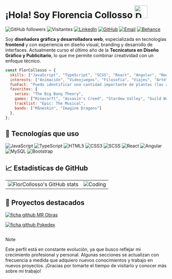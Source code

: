 # ¡Hola! Soy Florencia Collosso <img src="https://github.com/user-attachments/assets/154897d4-1736-4135-9ace-141755c8c4f1" alt="Descripción del GIF" width="40px">

![GitHub followers](https://img.shields.io/github/followers/FlorCollosso?label=Follow&style=social)
![Visitantes](https://komarev.com/ghpvc/?username=FlorCollosso&color=blue)
[![LinkedIn](https://img.shields.io/badge/-LinkedIn-0077B5?style=flat-square&logo=linkedin&logoColor=white)](https://www.linkedin.com/in/florencia-collosso/)
[![GitHub](https://img.shields.io/badge/-GitHub-181717?style=flat-square&logo=github&logoColor=white)](https://github.com/FlorCollosso)
[![Email](https://img.shields.io/badge/-Email-D14836?style=flat-square&logo=gmail&logoColor=white)](mailto:florcollosso@gmail.com?subject=Mensaje%20desde%20Github&body=Hola!%20Vi%20tu%20perfil%20en%20Github.)
[![Behance](https://img.shields.io/badge/-Behance-0057FF?style=flat-square&logo=behance&logoColor=white)](https://www.behance.net/florcollos491e)


Soy **diseñadora gráfica y desarrolladora web**, especializada en tecnologías **frontend** y con experiencia en diseño visual, branding y desarrollo de interfaces. Actualmente curso el último año de la **Tecnicatura en Diseño Gráfico y Publicitario**, lo que me permite combinar creatividad con un enfoque técnico.    

```javascript
const FlorCollosso = {
  skills: ["JavaScript", "TypeScript", "SCSS", "React", "Angular", "Node"],
  interests: ["Animación", "Videojuegos", "Filosofía", "Viajes", "Arte"],
  funFact: "Puedo identificar una cantidad importante de plantas (las amo)"
  favorites: {
    series: "The Big Bang Theory",
    games: ["Minecarft", "Assasin's Creed", "Stardew Valley", "Guild Wars 2"],
    tracklist: "Epic: The Musical",
    bands: ["Måneskin", "Imagine Dragons"]
  },
};
```


## 🚀 Tecnologías que uso

![JavaScript](https://img.shields.io/badge/-JavaScript-F7DF1E?style=flat-square&logo=javascript&logoColor=black)
![TypeScript](https://img.shields.io/badge/-TypeScript-007ACC?style=flat-square&logo=typescript&logoColor=white)
![HTML5](https://img.shields.io/badge/-HTML5-E34F26?style=flat-square&logo=html5&logoColor=white)
![CSS3](https://img.shields.io/badge/-CSS3-1572B6?style=flat-square&logo=css3)
![SCSS](https://img.shields.io/badge/-SCSS-CC6699?style=flat-square&logo=sass&logoColor=white)
![React](https://img.shields.io/badge/-React-61DAFB?style=flat-square&logo=react&logoColor=black)
![Angular](https://img.shields.io/badge/-Angular-DD0031?style=flat-square&logo=angular&logoColor=white)
![MySQL](https://img.shields.io/badge/-MySQL-4479A1?style=flat-square&logo=mysql&logoColor=white)
![Bootstrap](https://img.shields.io/badge/-Bootstrap-563D7C?style=flat-square&logo=bootstrap&logoColor=white)


## 📈 Estadísticas de GitHub

<table style="border: none;">
  <tr>
    <td>
      <img src="https://github-readme-stats.vercel.app/api?username=FlorCollosso&show_icons=true&theme=radical" alt="FlorCollosso's GitHub stats">
    </td>
    <td>
      <img alt="Coding" src="https://github.com/user-attachments/assets/b18949f4-c17d-42ac-8c32-56506da73e1c">
    </td>
  </tr>
</table>


## 📌 Proyectos destacados

[![ficha github MR Obras](https://github.com/user-attachments/assets/72a35965-7dd5-4017-b356-86bc5648b1f9)](https://florcollosso.github.io/mr-obras/)

[![ficha github Pokedex](https://github.com/user-attachments/assets/a952624e-c743-4b58-88f6-7867468ad7d1)](https://github.com/FlorCollosso/pokedex/tree/master)

## 

>[!NOTE]
> Este perfil está en constante evolución, ya que busco reflejar mi crecimiento profesional y personal. Algunas secciones se actualizan con frecuencia a medida que adquiero nuevos conocimientos y trabajo en nuevos proyectos. ¡Gracias por tomarte el tiempo de visitarlo y conocer más sobre mi trabajo!
